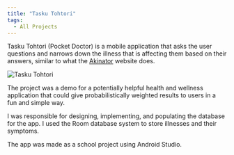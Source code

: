 ```yaml
---
title: "Tasku Tohtori"
tags:
  - All Projects
---
```


Tasku Tohtori (Pocket Doctor) is a mobile application that asks the user questions and narrows down the illness that is affecting them based on their answers, similar to what the [Akinator][akinator] website does.

![Tasku Tohtori]({{site.url}}{{site.baseurl}}/assets/images/tasku-tohtori.png)

The project was a demo for a potentially helpful health and wellness application that could give probabilistically weighted results to users in a fun and simple way.

I was responsible for designing, implementing, and populating the database for the app. I used the Room database system to store illnesses and their symptoms.

The app was made as a school project using Android Studio.

[akinator]: https://en.akinator.com/
